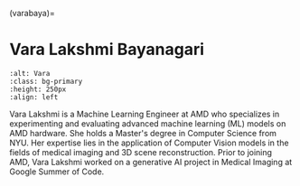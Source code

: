 <head>
  <meta charset="UTF-8">
  <meta name="description" content="Vara Lakshmi Bayanagari">
  <meta name="keywords" content="AMD GPU, MI300, MI250, ROCm, blog, contributor, blog author">
</head>

(varabaya)=

# Vara Lakshmi Bayanagari

```{image} ./data/varalakshmi-bayanagari.PNG
:alt: Vara
:class: bg-primary
:height: 250px
:align: left
```

Vara Lakshmi is a Machine Learning Engineer at AMD who specializes in experimenting and evaluating
advanced machine learning (ML) models on AMD hardware. She holds a Master's degree in Computer
Science from NYU. Her expertise lies in the application of Computer Vision models in the fields of
medical imaging and 3D scene reconstruction. Prior to joining AMD, Vara Lakshmi worked on a
generative AI project in Medical Imaging at Google Summer of Code.
